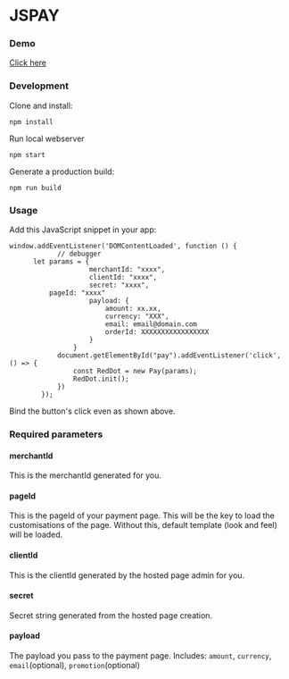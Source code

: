 # JSPAY

### Demo

[Click here](https://www.google.com)

### Development

Clone and install:

```
npm install
```

Run local webserver

```
npm start
```

Generate a production build:

```
npm run build
```

### Usage

Add this JavaScript snippet in your app:

```
window.addEventListener('DOMContentLoaded', function () {
			// debugger
      let params = {
					merchantId: "xxxx",
					clientId: "xxxx",
					secret: "xxxx",
          pageId: "xxxx"
					payload: {
						amount: xx.xx,
						currency: "XXX",
						email: email@domain.com
						orderId: XXXXXXXXXXXXXXXXX
					}
				}
			document.getElementById("pay").addEventListener('click', () => {
				const RedDot = new Pay(params);
				RedDot.init();
			})
		});
```

Bind the button's click even as shown above.

### Required parameters

#### merchantId

This is the merchantId generated for you.

#### pageId

This is the pageId of your payment page. This will be the key to load the customisations of the page. Without this, default template (look and feel) will be loaded.

#### clientId

This is the clientId generated by the hosted page admin for you.

#### secret

Secret string generated from the hosted page creation.

#### payload

The payload you pass to the payment page. Includes: `amount`, `currency`, `email`(optional), `promotion`(optional)
